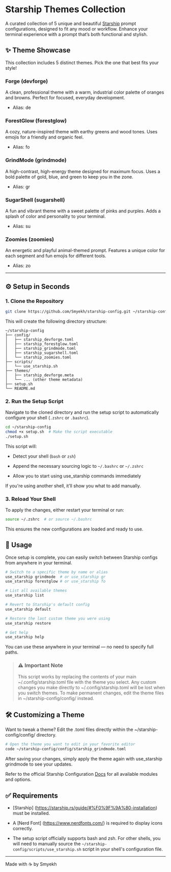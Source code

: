# Starship Themes Collection

A curated collection of 5 unique and beautiful [Starship](https://starship.rs) prompt configurations, designed to fit any mood or workflow. Enhance your terminal experience with a prompt that’s both functional and stylish.

## ✨ Theme Showcase

This collection includes 5 distinct themes. Pick the one that best fits your style!

### Forge (devforge)

A clean, professional theme with a warm, industrial color palette of oranges and browns. Perfect for focused, everyday development.

* Alias: de

### ForestGlow (forestglow)

A cozy, nature-inspired theme with earthy greens and wood tones. Uses emojis for a friendly and organic feel.

* Alias: fo

### GrindMode (grindmode)

A high-contrast, high-energy theme designed for maximum focus. Uses a bold palette of gold, blue, and green to keep you in the zone.

* Alias: gr

### SugarShell (sugarshell)

A fun and vibrant theme with a sweet palette of pinks and purples. Adds a splash of color and personality to your terminal.

* Alias: su

### Zoomies (zoomies)

An energetic and playful animal-themed prompt. Features a unique color for each segment and fun emojis for different tools.

* Alias: zo

---

## ⚙️ Setup in Seconds

### 1. Clone the Repository

```zsh
git clone https://github.com/Smyekh/starship-config.git ~/starship-config 
```

This will create the following directory structure:

```shell
~/starship-config
├── config/
│   ├── starship_devforge.toml
│   ├── starship_forestglow.toml
│   ├── starship_grindmode.toml
│   ├── starship_sugarshell.toml
│   └── starship_zoomies.toml
├── scripts/
│   └── use_starship.sh
├── themes/
│   ├── starship_devforge.meta
│   └── ... (other theme metadata)
├── setup.sh
└── README.md
```

### 2. Run the Setup Script

Navigate to the cloned directory and run the setup script to automatically configure your shell (`.zshrc` or `.bashrc`).

```zsh
cd ~/starship-config
chmod +x setup.sh  # Make the script executable
./setup.sh
```

This script will:

* Detect your shell (`bash` or `zsh`)

* Append the necessary sourcing logic to `~/.bashrc` or `~/.zshrc`

* Allow you to start using use_starship commands immediately

If you're using another shell, it’ll show you what to add manually.

### 3. Reload Your Shell

To apply the changes, either restart your terminal or run:

```zsh
source ~/.zshrc  # or source ~/.bashrc
```

This ensures the new configurations are loaded and ready to use.

## 🚀 Usage

Once setup is complete, you can easily switch between Starship configs from anywhere in your terminal.

```zsh
# Switch to a specific theme by name or alias
use_starship grindmode  # or use_starship gr
use_starship forestglow # or use_starship fo

# List all available themes
use_starship list

# Revert to Starship's default config
use_starship default

# Restore the last custom theme you were using
use_starship restore

# Get help
use_starship help
```

You can use these anywhere in your terminal — no need to specify full paths.

> ### ⚠️ Important Note
>
> This script works by replacing the contents of your main ~/.config/starship.toml file with the theme you select. Any custom changes you make directly to ~/.config/starship.toml will be lost when you switch themes. To make permanent changes, edit the theme files in ~/starship-config/config/ instead.

## 🛠️ Customizing a Theme

Want to tweak a theme? Edit the .toml files directly within the ~/starship-config/config/ directory.

```zsh
# Open the theme you want to edit in your favorite editor
code ~/starship-config/config/starship_grindmode.toml
```

After saving your changes, simply apply the theme again with use_starship grindmode to see your updates.

Refer to the official Starship Configuration [Docs](https://starship.rs/config/) for all available modules and options.

## ✅ Requirements

* [Starship] (https://starship.rs/guide/#%F0%9F%9A%80-installation) must be installed.

* A [Nerd Font] (https://www.nerdfonts.com/) is required to display icons correctly.

* The setup script officially supports bash and zsh. For other shells, you will need to manually source the `~/starship-config/scripts/use_starship.sh` script in your shell's configuration file.

---

Made with ☕ by Smyekh
